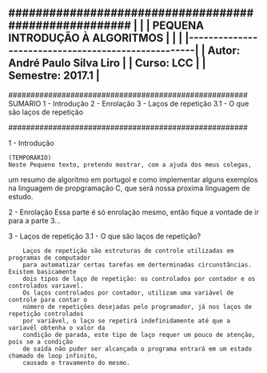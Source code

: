 ######################################################
|                                                    |
|          PEQUENA INTRODUÇÃO À ALGORITMOS           |
|                                                    |
|----------------------------------------------------|
| Autor: André Paulo Silva Liro                      |
| Curso: LCC                                         |
| Semestre: 2017.1                                   |
 ----------------------------------------------------

######################################################
    SUMARIO 
        1 - Introdução
        2 - Enrolação
        3 - Laços de repetição
            3.1 - O que são laços de repetição

######################################################

1 - Introdução
    
    (TEMPORÁRIO)
    Neste Pequeno texto, pretendo mostrar, com a ajuda dos meus colegas,
um resumo de algoritmo em portugol e como implementar alguns exemplos na linguagem de
propgramação C, que será nossa proxima linguagem de estudo.

2 - Enrolação
    Essa parte é só enrolação mesmo, então fique a vontade de ir para a parte 3...


3 - Laços de repetição
    3.1 - O que são laços de repetição?

        Laços de repetição são estruturas de controle utilizadas em programas de computador
        para automatizar certas tarefas em derterminadas circunstâncias. Existem basicamente
        dois tipos de laço de repetição: os controlados por contador e os controlados variavel.
        Os laços controlados por contador, utilizam uma variável de controle para contar o
        número de repetições desejadas pelo programador, já nos laços de repetição controlados
        por variável, o laço se repetirá indefinidamente até que a variavél obtenha o valor da
        condição de parada, este tipo de laço requer um pouco de atenção, pois se a condição 
        de saída não puder ser alcançada o programa entrará em um estado chamado de loop infinito,
        causado o travamento do mesmo.





